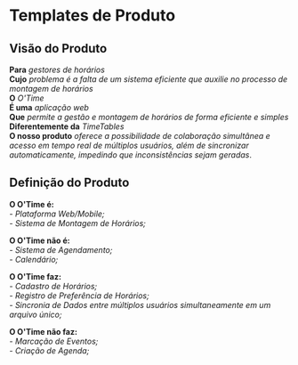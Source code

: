# Templates de Produto

## Visão do Produto

**Para** *gestores de horários*<br>
**Cujo** *problema é a falta de um sistema eficiente que auxilie no processo de montagem de horários* <br>
**O** *O'Time* <br>
**É uma** *aplicação web* <br>
**Que** *permite a gestão e montagem de horários de forma eficiente e simples* <br>
**Diferentemente da** *TimeTables* <br>
**O nosso produto** *oferece a possibilidade de colaboração simultânea e acesso em tempo real de múltiplos usuários, além de sincronizar automaticamente, impedindo que inconsistências sejam geradas*.

## Definição do Produto

**O O'Time é:** <br>
*- Plataforma Web/Mobile;*<br>
*- Sistema de Montagem de Horários;* 

**O O'Time não é:** <br>
*- Sistema de Agendamento;*<br>
*- Calendário;*

**O O'Time faz:** <br>
*- Cadastro de Horários;*<br>
*- Registro de Preferência de Horários;*<br>
*- Sincronia de Dados entre múltiplos usuários simultaneamente em um arquivo único;*<br>

**O O'Time não faz:**<br>
*- Marcação de Eventos;*<br>
*- Criação de Agenda;*<br>

